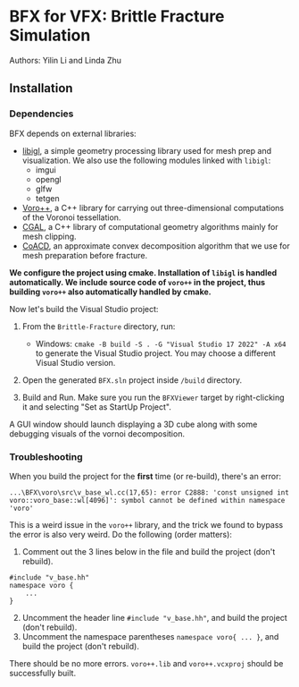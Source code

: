 
# BFX for VFX: Brittle Fracture Simulation

Authors: Yilin Li and Linda Zhu

## Installation

### Dependencies
BFX depends on external libraries:

* [libigl](https://libigl.github.io/), a simple geometry processing library used for mesh prep and visualization. We also use the following modules linked with `libigl`: 
    - imgui
    - opengl
    - glfw
    - tetgen
* [Voro++](https://math.lbl.gov/voro++/), a C++ library for carrying out three-dimensional computations of the Voronoi tessellation.
* [CGAL](https://www.cgal.org/), a C++ library of computational geometry algorithms mainly for mesh clipping.
* [CoACD](https://github.com/SarahWeiii/CoACD), an approximate convex decomposition algorithm that we use for mesh preparation before fracture.

**We configure the project using cmake. Installation of `libigl` is handled automatically. We include source code of `voro++` in the project, thus building `voro++` also automatically handled by cmake.** 

Now let's build the Visual Studio project:

1. From the `Brittle-Fracture` directory, run:

    * Windows: `cmake -B build -S . -G "Visual Studio 17 2022" -A x64` to generate the Visual Studio project. You may choose a different Visual Studio version.
2. Open the generated `BFX.sln` project inside `/build` directory.
3. Build and Run. Make sure you run the `BFXViewer` target by right-clicking it and selecting "Set as StartUp Project".

A GUI window should launch displaying a 3D cube along with some debugging visuals of the vornoi decomposition.


### Troubleshooting
When you build the project for the **first** time (or re-build), there's an error:
```
...\BFX\voro\src\v_base_wl.cc(17,65): error C2888: 'const unsigned int voro::voro_base::wl[4096]': symbol cannot be defined within namespace 'voro'
```
This is a weird issue in the `voro++` library, and the trick we found to bypass the error is also very weird. Do the following (order matters):

1. Comment out the 3 lines below in the file and build the project (don't rebuild).
```
#include "v_base.hh"
namespace voro {
    ...
}
```
2. Uncomment the header line `#include "v_base.hh"`, and build the project (don't rebuild).
3. Uncomment the namespace parentheses `namespace voro{ ... }`, and build the project (don't rebuild).

There should be no more errors. `voro++.lib` and `voro++.vcxproj` should be successfully built.

